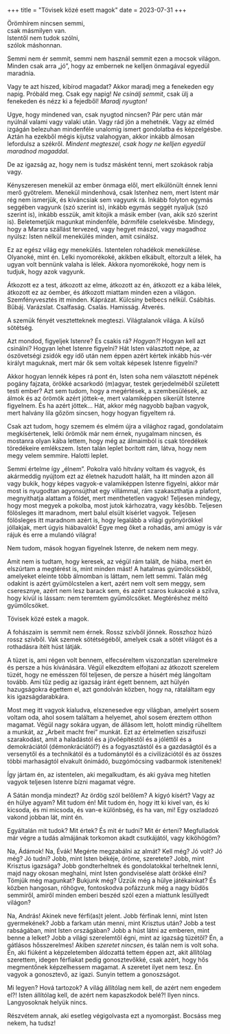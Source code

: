 +++
title = "Tövisek közé esett magok"
date = 2023-07-31
+++

Örömhírem nincsen semmi,\
csak másmilyen van.\
Istentől nem tudok szólni,\
szólok máshonnan.

Semmi nem ér semmit,
semmi nem használ semmit
ezen a mocsok világon.
Minden csak arra „jó”,
hogy az embernek ne kelljen
önmagával egyedül maradnia.

Vagy te azt hiszed, kibírod magadat?
Akkor maradj meg a fenekeden egy napig.
Próbáld meg.
Csak egy napig!
*Ne csinálj semmit*,
csak ülj a fenekeden
és nézz ki a fejedből!
*Maradj nyugton!*

Ugye, hogy mindened van, csak nyugtod nincsen?
Pár perc után már nyúlnál valami vagy valaki után.
Vagy rád jön a mehetnék.
Vagy az elméd izgágán belezuhan mindenféle
unalomig ismert gondolatba és képzelgésbe.
Aztán ha ezekből mégis kijutsz valahogyan,
akkor inkább álmosan lefordulsz a székről.
*Mindent megteszel, csak hogy ne kelljen egyedül maradnod magaddal*.

De az igazság az,
hogy nem is tudsz másként tenni,
mert szokások rabja vagy.

Kényszeresen menekül az ember önmaga elől,
mert elkülönült énnek lenni
merő gyötrelem.
Menekül mindenhová,
csak Istenhez nem,
mert Istent már rég nem ismerjük,
és kíváncsiak sem vagyunk rá.
Inkább folyton egymás seggében vagyunk (szó szerint is),
inkább egymás seggét nyaljuk (szó szerint is),
inkább esszük, amit kitojik a másik ember
(van, akik szó szerint is).
Beletemetjük magunkat
mindenféle, *bármi*féle cselekvésbe.
Mindegy, hogy a Marsra szállást tervezed,
vagy hegyet mászol,
vagy magadhoz nyúlsz:
Isten nélkül menekülés minden,
amit csinálsz.

Ez az egész világ egy menekülés.
Istentelen rohadékok menekülése.
Olyanoké, mint én.
Lelki nyomorékoké,
akikben elkábult, eltorzult a lélek,
ha ugyan volt bennünk valaha is lélek.
Akkora nyomorékoké,
hogy nem is tudjuk,
hogy azok vagyunk.

Átkozott ez a test,
átkozott az elme,
átkozott az én,
átkozott ez a kába lélek,
átkozott ez az óember,
és átkozott miattam minden ezen a világon.
Szemfényvesztés itt minden.
Káprázat.
Külcsíny belbecs nélkül.
Csábítás.
Bűbáj.
Varázslat.
Csalfaság.
Csalás.
Hamisság.
Átverés.

A szemük fényét vesztetteknek megteszi.
Világtalanok világa.
A külső sötétség.

Azt mondod,
figyeljek Istenre?
És csakis rá?
*Hogyan?!*
Hogyan kell azt csinálni?
Hogyan lehet Istenre figyelni?
Hát Isten választott népe,
az ószövetségi zsidók egy idő után 
nem éppen azért kértek inkább hús-vér királyt maguknak,
mert már ők sem voltak képesek Istenre figyelni?

Akkor hogyan lennék képes rá pont én,
Isten soha nem választott népének pogány fajzata,
örökké acsarkodó (m)agyar,
testek gerjedelméből született testi ember?
Azt sem tudom,
hogy a megértések,
a szembesülések,
az álmok
és az örömök
azért jöttek-e,
mert valamiképpen sikerült Istenre figyelnem.
És ha azért jöttek…
Hát, akkor még nagyobb bajban vagyok,
mert halvány lila gőzöm sincsen,
hogy hogyan figyeltem rá.

Csak azt tudom,
hogy szemem és elmém újra a világhoz ragad,
gondolataim megkísértenek,
lelki örömök már nem érnek,
nyugalmam nincsen,
és mostanra olyan kába lettem,
hogy még az álmaimból is csak töredékek töredékeire emlékszem.
Isten talán leplet borított rám,
látva, hogy nem megy velem semmire.
Halotti leplet.

Semmi értelme így „élnem”.
Pokolra való hitvány voltam és vagyok,
és akármeddig nyújtom ezt az életnek hazudott halált,
ha itt minden azon áll vagy bukik,
hogy képes vagyok-e valamiképpen Istenre figyelni,
akkor már most is nyugodtan agyonsújthat egy villámmal,
rám szakaszthatja a plafont,
megnyithatja alattam a földet,
mert menthetetlen vagyok!
Teljesen mindegy, hogy most megyek a pokolba,
most jutok kárhozatra,
vagy később.
Teljesen fölösleges itt maradnom,
mert balul elsült kísérlet vagyok.
Teljesen fölösleges itt maradnom azért is,
hogy legalább a világi gyönyörökkel jóllakjak,
mert úgyis hiábavalók!
Egye meg őket a rohadás,
ami amúgy is vár rájuk
és erre a mulandó világra!

Nem tudom, mások hogyan figyelnek Istenre,
de nekem nem megy.

Amit nem is tudtam, hogy keresek,
az végül rám talált,
de hiába,
mert én elszúrtam a megtérést is,
mint minden mást!
A hatalmas gyümölcsökből,
amelyeket eleinte több álmomban is láttam,
nem lett semmi.
Talán még odakint is azért gyümölcstelen a kert,
azért nem volt sem meggy, sem cseresznye,
azért nem lesz barack sem,
és azért szaros kukacoké a szilva,
hogy kívül is lássam:
nem teremtem gyümölcsöket.
Megtéréshez méltó gyümölcsöket.

Tövisek közé estek a magok.

A fohászaim is semmit nem érnek.
Rossz szívből jönnek.
Rosszhoz húzó rossz szívből.
Vak szemek sötétségéből,
amelyek csak a sötét világot
és a rothadásra ítélt húst látják.

A tüzet is, ami régen volt bennem, elfecséreltem
viszonzatlan szerelmekre és persze a hús kívánására.
Végül elkezdtem elfojtani az átkozott szerelem tüzét,
hogy ne emésszen föl teljesen,
de persze a húsért még lángoltam tovább.
Ami tűz pedig az igazság iránt égett bennem,
azt hülyén hazugságokra égettem el,
azt gondolván közben, hogy na,
rátaláltam egy kis igazságdarabkára.

Most meg itt vagyok kialudva, elszenesedve
egy világban, amelyért sosem voltam oda,
ahol sosem találtam a helyemet,
ahol sosem éreztem otthon magamat.
Végül nagy sokára ugyan, de állásom lett,
holott mindig rühelltem a munkát,
az „Arbeit macht frei” munkát.
Ezt az értelmetlen sziszifuszi szarakodást,
amit a haladástól és a jövőépítéstől és a jóléttől
és a demokráciától (démonkráciától?)
és a fogyasztástól és a gazdaságtól
és a versenytől
és a technikától és a tudománytól és a civilizációtól
és az összes többi marhaságtól
elvakult önimádó, buzgómócsing vadbarmok istenítenek!

Így jártam én, az istentelen,
aki megalkudtam,
és aki gyáva meg hitetlen vagyok
teljesen Istenre bízni magamat végre.

A Sátán mondja mindezt?
Az ördög szól belőlem?
A kígyó kísért?
Vagy az én hülye agyam?
Mit tudom én!
Mit tudom én,
hogy itt ki kivel van,
és ki kicsoda,
és mi micsoda,
és van-e különbség,
és ha van, mi!
Egy oszladozó vakond jobban lát, mint én.

Egyáltalán mit tudok?
Mit értek?
És mit ér tudni?
Mit ér érteni?
Megfulladok már végre a tudás almájának torkomon akadt csutkájától,
vagy kiköhögöm?

Na, Ádámok! Na, Évák!
Megérte megzabálni az almát?
Kell még?
Jó volt?
Jó még?
Jó tudni?
Jobb, mint Isten békéje, öröme, szeretete?
Jobb, mint Krisztus igazsága?
Jobb gondterheltnek és gondolatokkal terheltnek lenni,
majd nagy okosan meghalni,
mint Isten gondviselése alatt örökké élni?
Tömjük még magunkat?
Bukjunk még?
Űzzük még a hülye játékainkat?
És közben hangosan, röhögve, fontoskodva
pofázzunk még a nagy büdös semmiről,
amiről minden emberi beszéd szól
ezen a miattunk lesüllyedt világon?

Na, András!
Akinek neve férfi(as)t jelent.
Jobb férfinak lenni, mint Isten gyermekének?
Jobb a farkam után menni, mint Krisztus után?
Jobb a test rabságában, mint Isten országában?
Jobb a húst látni az emberen, mint benne a lelket?
Jobb a világi szerelemtől égni, mint az igazság tüzétől?
Én, a gátlásos hősszerelmes!
Akiben *szeretet nincsen*,
és talán nem is volt soha.
Én, aki fiúként a képzeletemben
áldozattá tettem éppen azt, akit állítólag szerettem,
idegen férfiakat pedig gonosztevőkké,
csak azért, hogy hős megmentőnek képzelhessem magamat.
A szeretet ilyet nem tesz.
Én vagyok a gonosztevő, az igazi.
Sunyin tettem a gonoszságot.

Mi legyen?
Hová tartozok?
A világ állítólag nem kell, de azért nem engedem el?!
Isten állítólag kell, de azért nem kapaszkodok belé?!
Ilyen nincs.
Langyosoknak helyük nincs.

Részvétem annak, aki esetleg végigolvasta ezt a nyomorgást.
Bocsáss meg nekem, ha tudsz!
